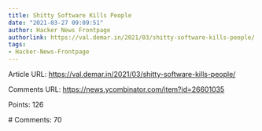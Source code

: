 ```yaml
---
title: Shitty Software Kills People
date: "2021-03-27 09:09:51"
author: Hacker News Frontpage
authorlink: https://val.demar.in/2021/03/shitty-software-kills-people/
tags:
- Hacker-News-Frontpage
---
```


<p>Article URL: <a href="https://val.demar.in/2021/03/shitty-software-kills-people/">https://val.demar.in/2021/03/shitty-software-kills-people/</a></p>
<p>Comments URL: <a href="https://news.ycombinator.com/item?id=26601035">https://news.ycombinator.com/item?id=26601035</a></p>
<p>Points: 126</p>
<p># Comments: 70</p>
